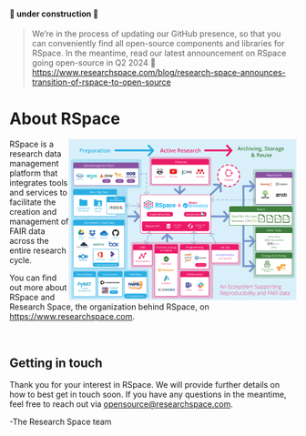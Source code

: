 #### 🚧 under construction 🚧 

> We’re in the process of updating our GitHub presence, so that you can conveniently find all open-source components and libraries for RSpace. In the meantime, read our latest announcement on RSpace going open-source in Q2 2024 🚀https://www.researchspace.com/blog/research-space-announces-transition-of-rspace-to-open-source

# About RSpace 

<picture>
 <img alt="Map of how the RSpace platform creates an ecosystem of digital tools to support workflows for preparing, conducting and reporting on research." src="https://github.com/rspace-os/rspace-marketing-resources/blob/2921f20007717ba0122ae293b30f17858c49c31c/main_graphic.png" width = 400 align = right>
</picture>
RSpace is a research data management platform that integrates tools and services to facilitate the creation and management of FAIR data across the entire research cycle. 

You can find out more about RSpace and Research Space, the organization behind RSpace, on https://www.researchspace.com.

<br clear="right"/>


## Getting in touch 
Thank you for your interest in RSpace. We will provide further details on how to best get in touch soon. If you have any questions in the meantime, feel free to reach out via opensource@researchspace.com. 

-The Research Space team 
